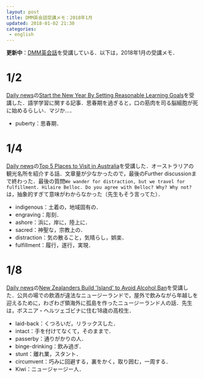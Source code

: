 ```yaml
---
layout: post
title: DMM英会話受講メモ：2018年1月
updated: 2018-01-02 21:30
categories:
 - english
---
```


**更新中**：[DMM英会話](http://eikaiwa.dmm.com/)を受講している．以下は，2018年1月の受講メモ．

# 1/2

[Daily news](https://app.eikaiwa.dmm.com/daily-news)の[Start the New Year By Setting Reasonable Learning Goals](https://app.eikaiwa.dmm.com/daily-news/article/start-the-new-year-by-setting-reasonable-learning-goals/pHlmguV6Eee2Ly8HurcLvg)を受講した．語学学習に関する記事．思春期を過ぎると，口の筋肉を司る脳細胞が死に始めるらしい．マジか…．

* puberty：思春期．

# 1/4

[Daily news](https://app.eikaiwa.dmm.com/daily-news)の[Top 5 Places to Visit in Australia](https://app.eikaiwa.dmm.com/daily-news/article/top-5-places-to-visit-in-australia/zwdbQOUyEeeVw69Zqdo1cg)を受講した．オーストラリアの観光名所を紹介する話．文章量が少なかったので，最後のFurther discussionまで終わった．最後の質問`We wander for distraction, but we travel for fulfillment. Hilaire Belloc. Do you agree with Belloc? Why? Why not?`は，抽象的すぎて意味がわからなかった（先生もそう言ってた）．

* indigenous：土着の，地域固有の．
* engraving：彫刻．
* ashore：浜に，岸に，陸上に．
* sacred：神聖な，宗教上の．
* distraction：気の散ること，気晴らし，娯楽．
* fulfillment：履行，遂行，実現．

# 1/8

[Daily news](https://app.eikaiwa.dmm.com/daily-news)の[New Zealanders Build 'Island' to Avoid Alcohol Ban](https://app.eikaiwa.dmm.com/daily-news/article/new-zealanders-build-island-to-avoid-alcohol-ban/LhvZCO84EeeOtn84dWFxlQ)を受講した．公共の場での飲酒が違法なニュージーランドで，屋外で飲みながら年越しを迎えるために，わざわざ領海外に孤島を作ったニュージーランド人の話．先生は，ボスニア・ヘルツェゴビナに住む18歳の高校生．

* laid-back：くつろいだ，リラックスした．
* intact：手を付けてなくて，そのままで．
* passerby：通りがかりの人．
* binge-drinking：飲み過ぎ．
* stunt：離れ業，スタント．
* circumvent：巧みに回避する，裏をかく，取り囲む，一周する．
* Kiwi：ニュージャージー人．
